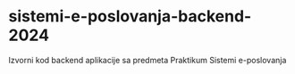 # sistemi-e-poslovanja-backend-2024
Izvorni kod backend aplikacije sa predmeta Praktikum Sistemi e-poslovanja
